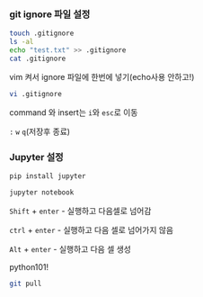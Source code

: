 ### git ignore  파일 설정

~~~bash
touch .gitignore
ls -al
echo "test.txt" >> .gitignore
cat .gitignore

~~~

vim  켜서 ignore 파일에 한번에 넣기(echo사용 안하고!)

~~~bash
vi .gitignore
~~~

command 와 insert는 `i`와 `esc`로 이동

`:`  `w` `q`(저장후 종료)



### Jupyter 설정

~~~bash
pip install jupyter

jupyter notebook
~~~



`Shift` +  `enter` - 실행하고 다음셀로 넘어감

`ctrl` +  `enter` - 실행하고 다음 셀로 넘어가지 않음

`Alt` +  `enter` - 실행하고 다음 셀 생성



python101!

~~~bash
git pull
~~~



